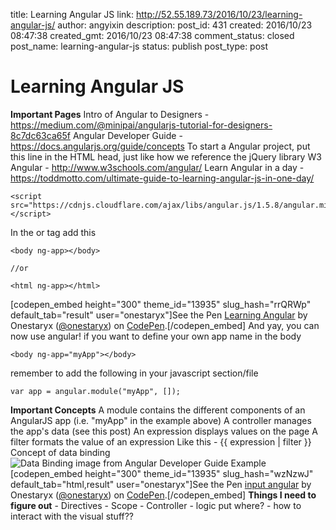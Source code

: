 title: Learning Angular JS
link: http://52.55.189.73/2016/10/23/learning-angular-js/
author: angyixin
description: 
post_id: 431
created: 2016/10/23 08:47:38
created_gmt: 2016/10/23 08:47:38
comment_status: closed
post_name: learning-angular-js
status: publish
post_type: post

# Learning Angular JS

**Important Pages** Intro of Angular to Designers - <https://medium.com/@minipai/angularjs-tutorial-for-designers-8c7dc63ca65f> Angular Developer Guide - <https://docs.angularjs.org/guide/concepts> To start a Angular project, put this line in the HTML head, just like how we reference the jQuery library W3 Angular - <http://www.w3schools.com/angular/> Learn Angular in a day - <https://toddmotto.com/ultimate-guide-to-learning-angular-js-in-one-day/>
    
    
    <script src="https://cdnjs.cloudflare.com/ajax/libs/angular.js/1.5.8/angular.min.js"></script>

In the  or  tag add this 
    
    
    <body ng-app></body> 
    
    //or
    
    <html ng-app></html>

[codepen_embed height="300" theme_id="13935" slug_hash="rrQRWp" default_tab="result" user="onestaryx"]See the Pen [Learning Angular](http://codepen.io/onestaryx/pen/rrQRWp/) by Onestaryx ([@onestaryx](http://codepen.io/onestaryx)) on [CodePen](http://codepen.io).[/codepen_embed] And yay, you can now use angular! if you want to define your own app name in the body 
    
    
    <body ng-app="myApp"></body>

remember to add the following in your javascript section/file 
    
    
    var app = angular.module("myApp", []);

**Important Concepts** A module contains the different components of an AngularJS app (i.e. "myApp" in the example above) A controller manages the app's data (see this post) An expression displays values on the page A filter formats the value of an expression Like this - {{ expression | filter }} Concept of data binding ![Data Binding image from Angular Developer Guide](https://docs.angularjs.org/img/guide/concepts-databinding1.png) Example [codepen_embed height="300" theme_id="13935" slug_hash="wzNzwJ" default_tab="html,result" user="onestaryx"]See the Pen [input angular](http://codepen.io/onestaryx/pen/wzNzwJ/) by Onestaryx ([@onestaryx](http://codepen.io/onestaryx)) on [CodePen](http://codepen.io).[/codepen_embed] **Things I need to figure out** \- Directives \- Scope \- Controller \- logic put where? \- how to interact with the visual stuff??